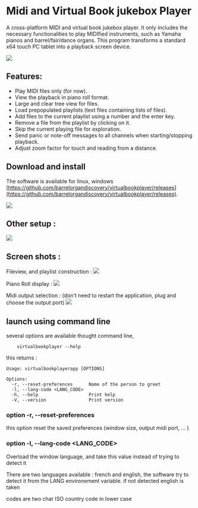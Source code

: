 # Midi and Virtual Book jukebox Player

A cross-platform MIDI and virtual book jukebox player. It only includes the necessary functionalities to play MIDIfied instruments, such as Yamaha pianos and barrel/fair/dance organs. This program transforms a standard x64 touch PC tablet into a playback screen device.

![](doc/tablet.png)

## Features:

- Play MIDI files only (for now).
- View the playback in piano roll format.
- Large and clear tree view for files.
- Load prepopulated playlists (text files containing lists of files).
- Add files to the current playlist using a number and the enter key.
- Remove a file from the playlist by clicking on it.
- Skip the current playing file for exploration.
- Send panic or note-off messages to all channels when starting/stopping playback.
- Adjust zoom factor for touch and reading from a distance.

## Download and install

The software is available for linux, windows [https://github.com/barrelorgandiscovery/virtualbookplayer/releases](https://github.com/barrelorgandiscovery/virtualbookplayer/releases). 

![](doc/20230623_195212.jpg)


## Other setup :

![](doc/20230617_194321.jpg)

## Screen shots :

Fileview, and playlist construction :
![](doc/ss1.png) 

Piano Roll display :
![](doc/ss2.png) 

Midi output selection : (don't need to restart the application, plug and choose the output port)
![](doc/ss3.png) 


## launch using command line

several options are available thought command line, 

```
    virtualbookplayer --help
```

this returns : 

```
Usage: virtualbookplayerapp [OPTIONS]

Options:
  -r, --reset-preferences      Name of the person to greet
  -l, --lang-code <LANG_CODE>  
  -h, --help                   Print help
  -V, --version                Print version

```

### option -r, --reset-preferences  

this option reset the saved preferences (window size, output midi port, ... )

### option  -l, --lang-code <LANG_CODE>  

Overload the window language, and take this value instead of trying to detect it

There are two languages available : french and english, the software try to detect it from the LANG environement variable.
if not detected english is taken

 codes are two char ISO country code in lower case